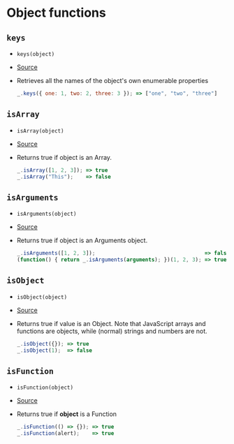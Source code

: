 # Object functions

## `keys`

+ `keys(object)`
+ [Source](../modules/keys.js)
+ Retrieves all the names of the object's own enumerable properties
  
  ``` javascript
  _.keys({ one: 1, two: 2, three: 3 }); => ["one", "two", "three"]
  ```

## `isArray`

+ `isArray(object)`
+ [Source](../modules/isArray.js)
+ Returns true if object is an Array. 
  
  ``` javascript
  _.isArray([1, 2, 3]); => true
  _.isArray("This");    => false
  ```

## `isArguments`

+ `isArguments(object)`
+ [Source](../modules/isArguments.js)
+ Returns true if object is an Arguments object. 

  ``` javascript
  _.isArguments([1, 2, 3]);                                   => false
  (function() { return _.isArguments(arguments); })(1, 2, 3); => true
  ```

## `isObject`

+ `isObject(object)`
+ [Source](../modules/isObject.js)
+ Returns true if value is an Object. Note that JavaScript arrays and functions are 
  objects, while (normal) strings and numbers are not.

  ``` javascript
  _.isObject({}); => true
  _.isObject(1);  => false
  ```

## `isFunction`

+ `isFunction(object)`
+ [Source](../modules/isFunction.js)
+ Returns true if **object** is a Function

  ``` javascript
  _.isFunction(() => {}); => true
  _.isFunction(alert);    => true
  ```